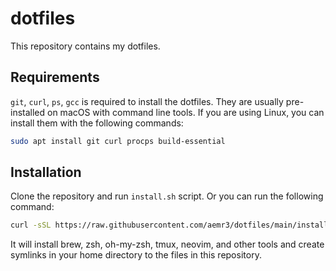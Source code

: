 # dotfiles

This repository contains my dotfiles.

## Requirements

`git`, `curl`, `ps`, `gcc` is required to install the dotfiles. They are usually pre-installed on macOS with command line tools.
If you are using Linux, you can install them with the following commands:

```bash
sudo apt install git curl procps build-essential
```

## Installation

Clone the repository and run `install.sh` script. Or you can run the following command:

```bash
curl -sSL https://raw.githubusercontent.com/aemr3/dotfiles/main/install.sh | bash
```

It will install brew, zsh, oh-my-zsh, tmux, neovim, and other tools
and create symlinks in your home directory to the files in this repository.
